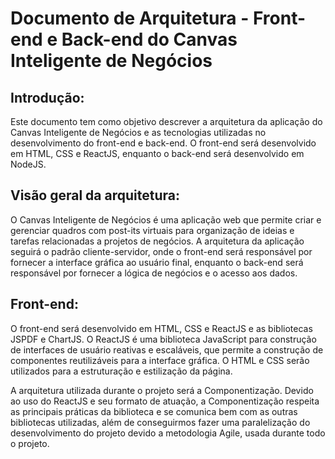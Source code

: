 # Documento de Arquitetura - Front-end e Back-end do Canvas Inteligente de Negócios

## Introdução:
Este documento tem como objetivo descrever a arquitetura da aplicação do Canvas Inteligente de Negócios e as tecnologias utilizadas no desenvolvimento do front-end e back-end. O front-end será desenvolvido em HTML, CSS e ReactJS, enquanto o back-end será desenvolvido em NodeJS.

## Visão geral da arquitetura:
O Canvas Inteligente de Negócios é uma aplicação web que permite criar e gerenciar quadros com post-its virtuais para organização de ideias e tarefas relacionadas a projetos de negócios. A arquitetura da aplicação seguirá o padrão cliente-servidor, onde o front-end será responsável por fornecer a interface gráfica ao usuário final, enquanto o back-end será responsável por fornecer a lógica de negócios e o acesso aos dados.

## Front-end:
O front-end será desenvolvido em HTML, CSS e ReactJS e as bibliotecas JSPDF e ChartJS. O ReactJS é uma biblioteca JavaScript para construção de interfaces de usuário reativas e escaláveis, que permite a construção de componentes reutilizáveis para a interface gráfica. O HTML e CSS serão utilizados para a estruturação e estilização da página.

A arquitetura utilizada durante o projeto será a Componentização. Devido ao uso do ReactJS e seu formato de atuação, a Componentização respeita as principais práticas da biblioteca e se comunica bem com as outras bibliotecas utilizadas, além de conseguirmos fazer uma paralelização do desenvolvimento do projeto devido a metodologia Agile, usada durante todo o projeto.

